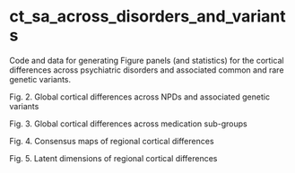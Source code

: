 # ct_sa_across_disorders_and_variants
Code and data for generating Figure panels (and statistics) for the cortical differences across psychiatric disorders and associated common and rare genetic variants. 

Fig. 2. Global cortical differences across NPDs and associated genetic variants 

Fig. 3. Global cortical differences across medication sub-groups 

Fig. 4. Consensus maps of regional cortical differences 

Fig. 5. Latent dimensions of regional cortical differences
